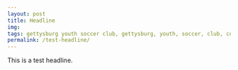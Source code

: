 ```yaml
---
layout: post
title: Headline
img: 
tags: gettysburg youth soccer club, gettysburg, youth, soccer, club, contact
permalink: /test-headline/
---
```

This is a test headline.
